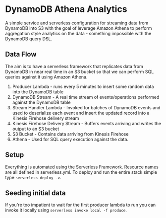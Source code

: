 # DynamoDB Athena Analytics
A simple service and serverless configuration for streaming data from DynamoDB into S3 with the goal of leverage Amazon Athena to perform aggregation style analytics on the data - something impossible with the DynamoDB query DSL.

## Data Flow
The aim is to have a serverless framework that replicates data from DynamoDB in near real time in an S3 bucket so that we can perform SQL queries against it using Amazon Athena.

1. Producer Lambda - runs every 5 minutes to insert some random data into the DynamoDB table
2. DynamoDB Stream - A real time stream of events/operations performed against the DynamoDB table
3. Stream Handler Lambda - Invoked for batches of DynamoDB events and used to deserialize each event and insert the updated record into a Kinesis Firehose delivery stream
4. Kinesis Firehose Delivery Stream - Buffers events arriving and writes the output to an S3 bucket
5. S3 Bucket - Contains data arriving from Kinesis Firehose
6. Athena - Used for SQL query execution against the data.

## Setup
Everything is automated using the Serverless Framework.  Resource names are all defined in serverless.yml.  To deploy and run the entire stack simple type `serverless deploy -v`.

## Seeding initial data
If you're too impatient to wait for the first producer lambda to run you can invoke it locally using `serverless invoke local -f produce`.

